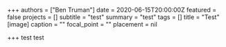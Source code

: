 +++
authors = ["Ben Truman"]
date = 2020-06-15T20:00:00Z
featured = false
projects = []
subtitle = "test"
summary = "test"
tags = []
title = "Test"
[image]
caption = ""
focal_point = ""
placement = nil

+++
test test